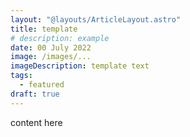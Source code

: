 ```yaml
---
layout: "@layouts/ArticleLayout.astro"
title: template
# description: example
date: 00 July 2022
image: /images/...
imageDescription: template text
tags:
  - featured
draft: true
---
```


content here